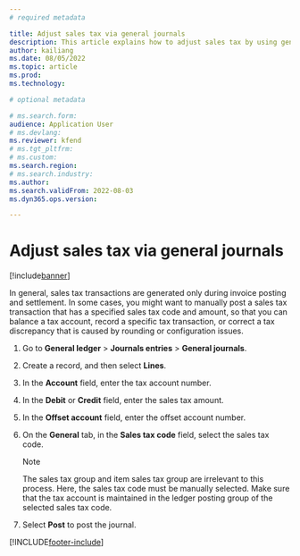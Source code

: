 ```yaml
---
# required metadata

title: Adjust sales tax via general journals
description: This article explains how to adjust sales tax by using general journals.
author: kailiang
ms.date: 08/05/2022
ms.topic: article
ms.prod: 
ms.technology: 

# optional metadata

# ms.search.form: 
audience: Application User
# ms.devlang: 
ms.reviewer: kfend
# ms.tgt_pltfrm: 
# ms.custom: 
ms.search.region: 
# ms.search.industry: 
ms.author: 
ms.search.validFrom: 2022-08-03
ms.dyn365.ops.version:

---
```


# Adjust sales tax via general journals

[!include[banner](../includes/banner.md)]

In general, sales tax transactions are generated only during invoice posting and settlement. In some cases, you might want to manually post a sales tax transaction that has a specified sales tax code and amount, so that you can balance a tax account, record a specific tax transaction, or correct a tax discrepancy that is caused by rounding or configuration issues.

1. Go to **General ledger** \> **Journals entries** \> **General journals**.
2. Create a record, and then select **Lines**.
3. In the **Account** field, enter the tax account number.
4. In the **Debit** or **Credit** field, enter the sales tax amount.
5. In the **Offset account** field, enter the offset account number.
6. On the **General** tab, in the **Sales tax code** field, select the sales tax code.

    > [!NOTE]
    > The sales tax group and item sales tax group are irrelevant to this process. Here, the sales tax code must be manually selected. Make sure that the tax account is maintained in the ledger posting group of the selected sales tax code.

7. Select **Post** to post the journal.

[!INCLUDE[footer-include](../../includes/footer-banner.md)]
